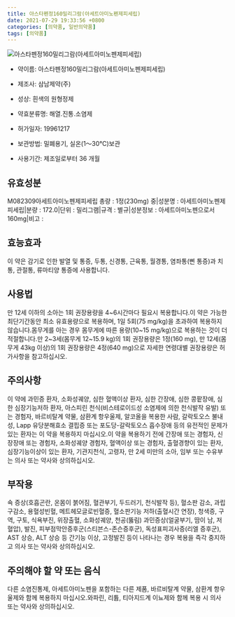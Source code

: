 ```yaml
---
title: 아스타펜정160밀리그람(아세트아미노펜제피세립)
date: 2021-07-29 19:33:56 +0800
categories: [의약품, 일반의약품]
tags: [의약품]
---
```

![아스타펜정160밀리그람(아세트아미노펜제피세립)](https://nedrug.mfds.go.kr/pbp/cmn/itemImageDownload/147427668455400172)

- 약이름: 아스타펜정160밀리그람(아세트아미노펜제피세립)
- 제조사: 삼남제약(주)
- 성상: 흰색의 원형정제

- 약효분류명: 해열.진통.소염제
- 허가일자: 19961217
- 보관방법: 밀폐용기, 실온(1～30℃)보관
- 사용기간: 제조일로부터 36 개월
## 유효성분
M082309아세트아미노펜제피세립
총량 : 1정(230mg) 중|성분명 : 아세트아미노펜제피세립|분량 : 172.0|단위 : 밀리그램|규격 : 별규|성분정보 : 아세트아미노펜으로서 160mg|비고 :
## 효능효과
이 약은 감기로 인한 발열 및 통증, 두통, 신경통, 근육통, 월경통, 염좌통(삔 통증)과 치통, 관절통, 류마티양 통증에 사용합니다.
## 사용법
만 12세 이하의 소아는 1회 권장용량을 4~6시간마다 필요시 복용합니다.이 약은 가능한 최단기간동안 최소 유효용량으로 복용하며, 1일 5회(75 mg/kg)을 초과하여 복용하지 않습니다.몸무게를 아는 경우 몸무게에 따른 용량(10~15 mg/kg)으로 복용하는 것이 더 적절합니다.만 2~3세(몸무게 12~15.9 kg)의 1회 권장용량은 1정(160 mg), 만 12세(몸무게 43kg 이상)의 1회 권장용량은 4정(640 mg)으로 자세한 연령대별 권장용량은 허가사항을 참고하십시오.
## 주의사항
이 약에 과민증 환자, 소화성궤양, 심한 혈액이상 환자, 심한 간장애, 심한 콩팥장애, 심한 심장기능저하 환자, 아스피린 천식(비스테로이드성 소염제에 의한 천식발작 유발) 또는 경험자, 바르비탈계 약물, 삼환계 항우울제, 알코올을 복용한 사람, 갈락토오스 불내성, Lapp 유당분해효소 결핍증 또는 포도당-갈락토오스 흡수장애 등의 유전적인 문제가 있는 환자는 이 약을 복용하지 마십시오.이 약을 복용하기 전에 간장애 또는 경험자, 신장장애 또는 경험자, 소화성궤양 경험자, 혈액이상 또는 경험자, 출혈경향이 있는 환자, 심장기능이상이 있는 환자, 기관지천식, 고령자, 만 2세 미만의 소아, 임부 또는 수유부는 의사 또는 약사와 상의하십시오.
## 부작용
쇽 증상(호흡곤란, 온몸이 붉어짐, 혈관부기, 두드러기, 천식발작 등), 혈소판 감소, 과립구감소, 용혈성빈혈, 메트헤모글로빈혈증, 혈소판기능 저하(출혈시간 연장), 청색증, 구역, 구토, 식욕부진, 위장출혈, 소화성궤양, 천공(뚫림) 과민증상(얼굴부기, 땀이 남, 저혈압), 발진, 피부점막안증후군(스티븐스-존슨증후군), 독성표피괴사증(리엘 증후군), AST 상승, ALT 상승 등 간기능 이상, 고정발진 등이 나타나는 경우 복용을 즉각 중지하고 의사 또는 약사와 상의하십시오.
## 주의해야 할 약 또는 음식
다른 소염진통제, 아세트아미노펜을 포함하는 다른 제품, 바르비탈계 약물, 삼환계 항우울제와 함께 복용하지 마십시오.와파린, 리튬, 티아지드계 이뇨제와 함께 복용 시 의사 또는 약사와 상의하십시오.
